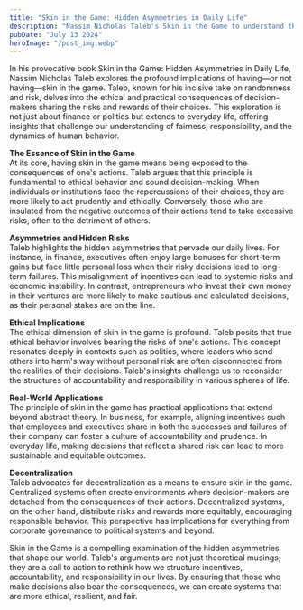 ```yaml
---
title: "Skin in the Game: Hidden Asymmetries in Daily Life"
description: "Nassim Nicholas Taleb's Skin in the Game to understand the crucial role of shared risk and accountability in ethical decision-making and everyday life..."
pubDate: "July 13 2024"
heroImage: "/post_img.webp"
---
```

In his provocative book Skin in the Game: Hidden Asymmetries in Daily Life, Nassim Nicholas Taleb explores the profound implications of having—or not having—skin in the game. Taleb, known for his incisive take on randomness and risk, delves into the ethical and practical consequences of decision-makers sharing the risks and rewards of their choices. This exploration is not just about finance or politics but extends to everyday life, offering insights that challenge our understanding of fairness, responsibility, and the dynamics of human behavior.

**The Essence of Skin in the Game**  
At its core, having skin in the game means being exposed to the consequences of one's actions. Taleb argues that this principle is fundamental to ethical behavior and sound decision-making. When individuals or institutions face the repercussions of their choices, they are more likely to act prudently and ethically. Conversely, those who are insulated from the negative outcomes of their actions tend to take excessive risks, often to the detriment of others.

**Asymmetries and Hidden Risks**  
Taleb highlights the hidden asymmetries that pervade our daily lives. For instance, in finance, executives often enjoy large bonuses for short-term gains but face little personal loss when their risky decisions lead to long-term failures. This misalignment of incentives can lead to systemic risks and economic instability. In contrast, entrepreneurs who invest their own money in their ventures are more likely to make cautious and calculated decisions, as their personal stakes are on the line.

**Ethical Implications**  
The ethical dimension of skin in the game is profound. Taleb posits that true ethical behavior involves bearing the risks of one's actions. This concept resonates deeply in contexts such as politics, where leaders who send others into harm's way without personal risk are often disconnected from the realities of their decisions. Taleb's insights challenge us to reconsider the structures of accountability and responsibility in various spheres of life.

**Real-World Applications**  
The principle of skin in the game has practical applications that extend beyond abstract theory. In business, for example, aligning incentives such that employees and executives share in both the successes and failures of their company can foster a culture of accountability and prudence. In everyday life, making decisions that reflect a shared risk can lead to more sustainable and equitable outcomes.

**Decentralization**  
Taleb advocates for decentralization as a means to ensure skin in the game. Centralized systems often create environments where decision-makers are detached from the consequences of their actions. Decentralized systems, on the other hand, distribute risks and rewards more equitably, encouraging responsible behavior. This perspective has implications for everything from corporate governance to political systems and beyond.

Skin in the Game is a compelling examination of the hidden asymmetries that shape our world. Taleb's arguments are not just theoretical musings; they are a call to action to rethink how we structure incentives, accountability, and responsibility in our lives. By ensuring that those who make decisions also bear the consequences, we can create systems that are more ethical, resilient, and fair.